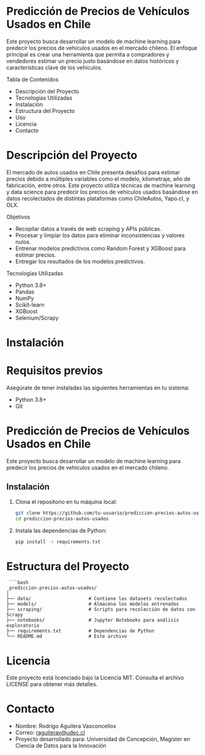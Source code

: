 # Predicción de Precios de Vehículos Usados en Chile
Este proyecto busca desarrollar un modelo de machine learning para predecir los precios de vehículos usados en el mercado chileno. El enfoque principal es crear una herramienta que permita a compradores y vendedores estimar un precio justo basándose en datos históricos y características clave de los vehículos.

Tabla de Contenidos
- Descripción del Proyecto
- Tecnologías Utilizadas
- Instalación
- Estructura del Proyecto
- Uso
- Licencia
- Contacto


# Descripción del Proyecto
El mercado de autos usados en Chile presenta desafíos para estimar precios debido a múltiples variables como el modelo, kilometraje, año de fabricación, entre otros. Este proyecto utiliza técnicas de machine learning y data science para predecir los precios de vehículos usados basándose en datos recolectados de distintas plataformas como ChileAutos, Yapo.cl, y OLX.

Objetivos
- Recopilar datos a través de web scraping y APIs públicas.
- Procesar y limpiar los datos para eliminar inconsistencias y valores nulos.
- Entrenar modelos predictivos como Random Forest y XGBoost para estimar precios.
- Entregar los resultados de los modelos predictivos.

Tecnologías Utilizadas
- Python 3.8+
- Pandas
- NumPy
- Scikit-learn
- XGBoost
- Selenium/Scrapy

# Instalación
# Requisitos previos
Asegúrate de tener instaladas las siguientes herramientas en tu sistema:
- Python 3.8+
- Git

# Predicción de Precios de Vehículos Usados en Chile

Este proyecto busca desarrollar un modelo de machine learning para predecir los precios de vehículos usados en el mercado chileno. 

## Instalación

1. Clona el repositorio en tu máquina local:

   ```bash
   git clone https://github.com/tu-usuario/prediccion-precios-autos-usados.git
   cd prediccion-precios-autos-usados

2. Instala las dependencias de Python:

     ```bash
   pip install -r requirements.txt

# Estructura del Proyecto
     ```bash
     prediccion-precios-autos-usados/
    │
    ├── data/                     # Contiene los datasets recolectados
    ├── models/                   # Almacena los modelos entrenados
    ├── scraping/                 # Scripts para recolección de datos con Scrapy
    ├── notebooks/                # Jupyter Notebooks para análisis exploratorio
    ├── requirements.txt          # Dependencias de Python
    └── README.md                 # Este archivo

# Licencia
Este proyecto está licenciado bajo la Licencia MIT. Consulta el archivo LICENSE para obtener más detalles.

# Contacto
- Nombre: Rodrigo Aguilera Vasconcellos
- Correo: raguilerav@udec.cl
- Proyecto desarrollado para: Universidad de Concepción, Magíster en Ciencia de Datos para la Innovación
